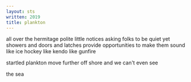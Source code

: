 ```yaml
---
layout: sts
written: 2019
title: plankton
---
```


<div class="poem">
all over the hermitage  
polite little notices  
asking folks to be quiet  
yet showers  
and doors  
and latches  
provide opportunities  
to make them sound  
like ice hockey  
like kendo  
like gunfire


startled plankton
move further off shore
and we can't even see

the sea
</div>

